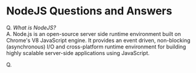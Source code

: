 # NodeJS Questions and Answers

Q. _What is NodeJS?_  
A. Node.js is an open-source server side runtime environment built on Chrome's V8 JavaScript engine. It provides an event driven, non-blocking (asynchronous) I/O and cross-platform runtime environment for building highly scalable server-side applications using JavaScript.  

Q. 